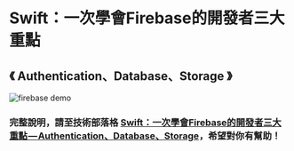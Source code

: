# Swift：一次學會Firebase的開發者三大重點 
## 《 Authentication、Database、Storage 》

[id2]:https://medium.com/@sunnyleeyun/swift-%E4%B8%80%E6%AC%A1%E5%AD%B8%E6%9C%83firebase%E7%9A%84%E9%96%8B%E7%99%BC%E8%80%85%E4%B8%89%E5%A4%A7%E9%87%8D%E9%BB%9E-authentication-database-storage-d7ec5708f86f


![firebase demo](https://user-images.githubusercontent.com/20850892/27823727-b9385a38-60dc-11e7-91e0-d0df7d52707f.gif)


### 完整說明，請至技術部落格 [Swift：一次學會Firebase的開發者三大重點 — Authentication、Database、Storage][id2]，希望對你有幫助！ ###
